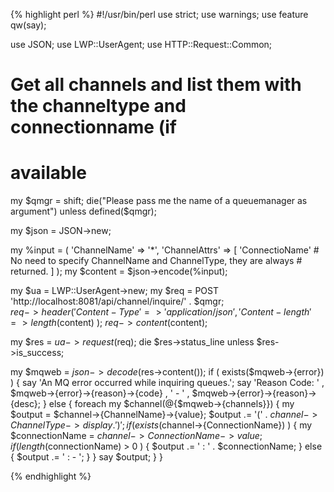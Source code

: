 {% highlight perl %}
#!/usr/bin/perl
use strict;
use warnings;
use feature qw(say);

use JSON;
use LWP::UserAgent;
use HTTP::Request::Common;

# Get all channels and list them with the channeltype and connectionname (if
# available

my $qmgr = shift;
die("Please pass me the name of a queuemanager as argument") 
	unless defined($qmgr);

my $json = JSON->new;

my %input = ( 
	'ChannelName' => '*',
	'ChannelAttrs' => [ 
		'ConnectioName'
		# No need to specify ChannelName and ChannelType, they are always
		# returned.
	]
);
my $content = $json->encode(\%input);    

my $ua = LWP::UserAgent->new;
my $req = POST 'http://localhost:8081/api/channel/inquire/' . $qmgr;    
$req->header(
	'Content-Type' => 'application/json',
	'Content-length' => length($content)
);
$req->content($content);

my $res = $ua->request($req);
die $res->status_line unless $res->is_success;

my $mqweb = $json->decode($res->content());
if ( exists($mqweb->{error}) ) {
	say 'An MQ error occurred while inquiring queues.';
	say 'Reason Code: '
		, $mqweb->{error}->{reason}->{code}
		, ' - '
		, $mqweb->{error}->{reason}->{desc};
}
else {
	foreach my $channel(@{$mqweb->{channels}}) {
		my $output = $channel->{ChannelName}->{value};
		$output .= '(' . $channel->{ChannelType}->{display} . ')';
		if ( exists($channel->{ConnectionName}) ) {
			my $connectionName = $channel->{ConnectionName}->{value};
			if ( length($connectionName) > 0 ) {
				$output .= ' : ' . $connectionName;
			}
			else {
				$output .= ' : - ';
			}
		}
		say $output;
	}
}

{% endhighlight %}
